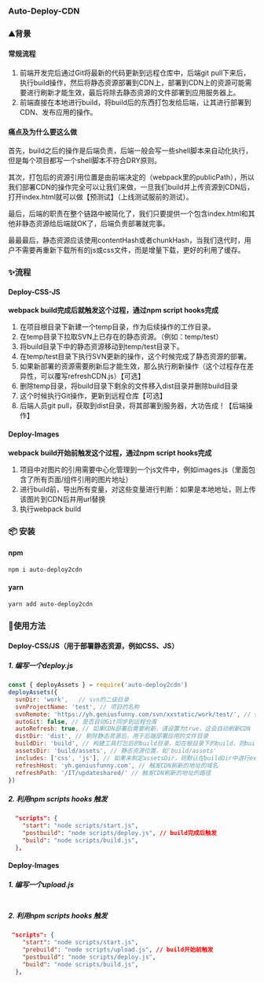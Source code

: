 ### Auto-Deploy-CDN

### ⛰️背景

#### 常规流程

1. 前端开发完后通过Git将最新的代码更新到远程仓库中，后端git pull下来后，执行build操作，然后将静态资源部署到CDN上，部署到CDN上的资源可能需要进行刷新才能生效，最后将除去静态资源的文件部署到应用服务器上。
2. 前端直接在本地进行build，将build后的东西打包发给后端，让其进行部署到CDN、发布应用的操作。

#### 痛点及为什么要这么做

首先，build之后的操作是后端负责，后端一般会写一些shell脚本来自动化执行，但是每个项目都写一个shell脚本不符合DRY原则。

其次，打包后的资源引用位置是由前端决定的（webpack里的publicPath），所以我们部署CDN的操作完全可以让我们来做，一旦我们build并上传资源到CDN后，打开index.html就可以做【预测试】（上线测试服前的测试）。

最后，后端的职责在整个链路中被简化了，我们只要提供一个包含index.html和其他非静态资源给后端就OK了，后端负责部署就完事。

最最最后，静态资源应该使用contentHash或者chunkHash，当我们迭代时，用户不需要再重新下载所有的js或css文件，而是增量下载，更好的利用了缓存。

### ✨流程

#### Deploy-CSS-JS

**webpack build完成后就触发这个过程，通过npm script hooks完成**

1. 在项目根目录下新建一个temp目录，作为后续操作的工作目录。
2. 在temp目录下拉取SVN上已存在的静态资源。（例如：temp/test）
3. 将build目录下中的静态资源移动到temp/test目录下。
4. 在temp/test目录下执行SVN更新的操作，这个时候完成了静态资源的部署。
5. 如果新部署的资源需要刷新后才能生效，那么执行刷新操作（这个过程存在差异性，可以覆写refreshCDN.js）【可选】
6. 删除temp目录，将build目录下剩余的文件移入dist目录并删除build目录
7. 这个时候执行Git操作，更新到远程仓库【可选】
8. 后端人员git pull，获取到dist目录，将其部署到服务器，大功告成！【后端操作】

#### Deploy-Images

**webpack build开始前触发这个过程，通过npm script hooks完成**

1. 项目中对图片的引用需要中心化管理到一个js文件中，例如images.js（里面包含了所有页面/组件引用的图片地址）
2. 进行build前，导出所有变量，对这些变量进行判断：如果是本地地址，则上传该图片到CDN后并用url替换
3. 执行webpack build

### 📦 安装 

#### npm

```bash
npm i auto-deploy2cdn
```

#### yarn

```bash
yarn add auto-deploy2cdn
```

### 🔨使用方法

#### Deploy-CSS/JS（用于部署静态资源，例如CSS、JS）

##### 1. 编写一个deploy.js

```javascript
const { deployAssets } = require('auto-deploy2cdn')
deployAssets({
  svnDir: 'work',	// svn的二级目录
  svnProjectName: 'test', // 项目的名称
  svnRemote: 'https://yh.geniusfunny.com/svn/xxstatic/work/test/', // svn仓库的远程地址
  autoGit: false, // 是否自动Git同步到远程仓库
  autoRefresh: true, // 如果CDN部署后需要刷新，请设置为true，这会自动刷新CDN
  distDir: 'dist', // 剔除静态资源后，用于后端部署应用的文件目录
  buildDir: 'build', // 构建工具打包后的build目录，如在根目录下的build，则buildDir为'build'
  assetsDir: 'build/assets', // 静态资源位置，如'build/assets'
  includes: ['css', 'js'], // 如果未制定assetsDir，则默认在buildDir中进行exclude操作，非includes包含的文件类型的文件将不会被上传到CDN
  refreshHost: 'yh.geniusfunny.com', // 触发CDN刷新的地址的域名
  refreshPath: '/IT/updateshared/' // 触发CDN刷新的地址的路径
})
```

##### 2. 利用npm scripts hooks 触发

```json
  "scripts": {
    "start": "node scripts/start.js",
    "postbuild": "node scripts/deploy.js", // build完成后触发
    "build": "node scripts/build.js",
  },
```

#### Deploy-Images

##### 1. 编写一个upload.js

```js

```

##### 2. 利用npm scripts hooks 触发

```json
 "scripts": {
    "start": "node scripts/start.js",
    "prebuild": "node scripts/upload.js", // build开始前触发
    "postbuild": "node scripts/deploy.js", 
    "build": "node scripts/build.js",
  },
```
